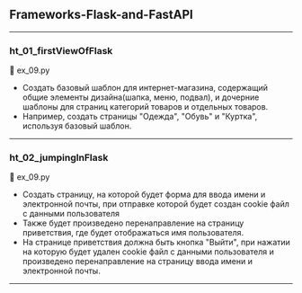 ## Frameworks-Flask-and-FastAPI

--------------------

### ht_01_firstViewOfFlask
📌 ex_09.py  
- Создать базовый шаблон для интернет-магазина, содержащий общие элементы дизайна(шапка, меню, подвал), и дочерние 
шаблоны для страниц категорий товаров и отдельных товаров.
- Например, создать страницы "Одежда", "Обувь" и "Куртка", используя базовый шаблон.
--------------------

### ht_02_jumpingInFlask
📌 ex_09.py 
- Создать страницу, на которой будет форма для ввода имени и электронной почты, при отправке которой будет создан 
cookie файл с данными пользователя
- Также будет произведено перенаправление на страницу приветствия, где будет отображаться имя пользователя.
- На странице приветствия должна быть кнопка "Выйти", при нажатии на которую будет удален cookie файл с данными 
пользователя и произведено перенаправление на страницу ввода имени и электронной почты.
--------------------
